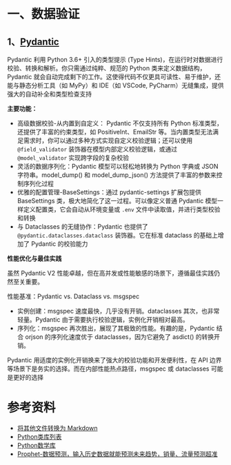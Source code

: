 # 一、数据验证

## 1、[Pydantic](https://docs.pydantic.dev/latest/)

Pydantic 利用 Python 3.6+ 引入的类型提示 (Type Hints)，在运行时对数据进行校验、转换和解析。你只需通过纯粹、规范的 Python 类来定义数据结构，Pydantic 就会自动完成剩下的工作。这使得代码不仅更具可读性、易于维护，还能与静态分析工具（如 MyPy）和 IDE（如 VSCode, PyCharm）无缝集成，提供强大的自动补全和类型检查支持

**主要功能：**
- 高级数据校验-从内置到自定义： Pydantic 不仅支持所有 Python 标准类型，还提供了丰富的约束类型，如 PositiveInt、EmailStr 等。当内置类型无法满足需求时，你可以通过多种方式实现自定义校验逻辑；还可以使用 `@field_validator` 装饰器在模型内部定义校验逻辑，或通过 `@model_validator` 实现跨字段的复杂校验
- 灵活的数据序列化：Pydantic 模型可以轻松地转换为 Python 字典或 JSON 字符串。model_dump() 和 model_dump_json() 方法提供了丰富的参数来控制序列化过程
- 优雅的配置管理-BaseSettings：通过 pydantic-settings 扩展包提供 BaseSettings 类，极大地简化了这一过程。可以像定义普通 Pydantic 模型一样定义配置类，它会自动从环境变量或 `.env` 文件中读取值，并进行类型校验和转换
- 与 Dataclasses 的无缝协作：Pydantic 也提供了 `@pydantic.dataclasses.dataclass` 装饰器。它在标准 dataclass 的基础上增加了 Pydantic 的校验能力

**性能优化与最佳实践**

虽然 Pydantic V2 性能卓越，但在高并发或性能敏感的场景下，遵循最佳实践仍然至关重要。

性能基准：Pydantic vs. Dataclass vs. msgspec
- 实例创建：msgspec 速度最快，几乎没有开销。dataclasses 其次，也非常轻量。Pydantic 由于需要执行校验逻辑，实例化开销相对最高。
- 序列化：msgspec 再次胜出，展现了其极致的性能。有趣的是，Pydantic 结合 orjson 的序列化速度优于 dataclasses，因为它避免了 asdict() 的转换开销。

Pydantic 用适度的实例化开销换来了强大的校验功能和开发便利性，在 API 边界等场景下是务实的选择。而在内部性能热点路径，msgspec 或 dataclasses 可能是更好的选择

# 参考资料

- [将其他文件转换为 Markdown](https://github.com/microsoft/markitdown)
- [Python类库列表](https://github.com/vinta/awesome-python)
- [Python数学库](https://github.com/manimCommunity/manim)
- [Prophet-数据预测，输入历史数据就能预测未来趋势，销量、流量预测超准](https://github.com/facebook/prophet)

